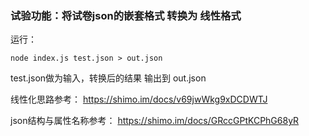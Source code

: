 ### 试验功能：将试卷json的嵌套格式 转换为 线性格式

运行：

`node index.js test.json > out.json
`

test.json做为输入，转换后的结果 输出到 out.json

线性化思路参考：
https://shimo.im/docs/v69jwWkg9xDCDWTJ

json结构与属性名称参考：
https://shimo.im/docs/GRccGPtKCPhG68yR
